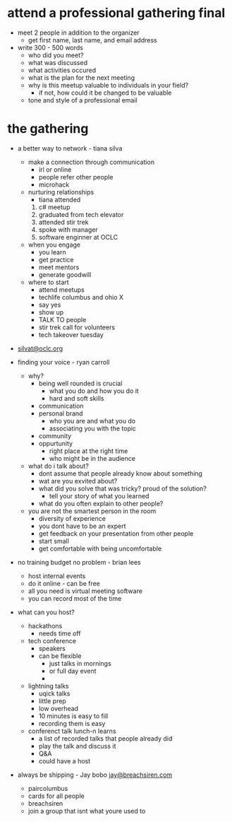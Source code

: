 # attend a professional gathering final
- meet 2 people in addition to the organizer
  - get first name, last name, and email address
- write 300 - 500 words
  - who did you meet?
  - what was discussed
  - what activities occured
  - what is the plan for the next meeting
  - why is this meetup valuable to individuals in your field?
    - if not, how could it be changed to be valuable
  - tone and style of a professional email


# the gathering
- a better way to network - tiana silva
  - make a connection through communication
    - irl or online
    - people refer other people
    - microhack
  - nurturing relationships
    - tiana attended
    1. c# meetup
    2. graduated from tech elevator
    3. attended stir trek
    4. spoke with manager
    5. software enginner at OCLC
  - when you engage
    - you learn
    - get practice
    - meet mentors
    - generate goodwill
  - where to start
    - attend meetups
    - techlife columbus and ohio X
    - say yes
    - show up 
    - TALK TO people
    - stir trek call for volunteers
    - tech takeover tuesday

- silvat@oclc.org

- finding your voice - ryan carroll
  - why?
    - being well rounded is crucial
      - what you do and how you do it
      - hard and soft skills
    - communication
    - personal brand
      - who you are and what you do
      - associating you with the topic
    - community
    - oppurtunity
      - right place at the right time
      - who might be in the audience
  - what do i talk about?
    - dont assume that people already know about something
    - wat are you exvited about?
    - what did you solve that was tricky? proud of the solution?
      - tell your story of what you learned 
    - what do you often explain to other people?
  - you are not the smartest person in the room
    - diversity of experience
    - you dont have to be an expert
    - get feedback on your presentation from other people
    - start small
    - get comfortable with being uncomfortable

- no training budget no problem - brian lees
  - host internal events
  - do it online - can be free
  - all you need is virtual meeting software
  - you can record most of the time
- what can you host?
  - hackathons
    - needs time off
  - tech conference
    - speakers
    - can be flexible 
      - just talks in mornings
      - or full day event
      - 
  - lightning talks
    - uqick talks
    - little prep
    - low overhead
    - 10 minutes is easy to fill
    - recording them is easy
  - conferenct talk lunch-n learns
    - a list of recorded talks that people already did
    - play the talk and discuss it
    - Q&A 
    - could have a host

- always be shipping - Jay bobo jay@breachsiren.com
  - paircolumbus
  - cards for all people
  - breachsiren
  - join a group that isnt what youre used to